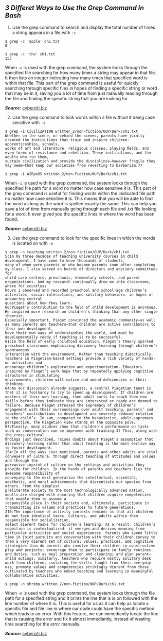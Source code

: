 ***3 Differet Ways to Use the Grep Command in Bash***
---
1. Use the grep command to search and display the total number of times a string appears in a file with `-c`

```
$ grep -c 'apple' ch1.txt
0
```
```
$ grep -c 'the' ch1.txt
153
```
When `-c` is used with the grep command, the system looks through the specified file searching for how many times a string may appear in that file. 
It then lists an integer indicating how many times that specified word is within that file. This part of the grep command is useful for quickly searching through specific files
in hopes of finding a specific string or word that may be in it, saving you a lot of time from just manually reading through the file and finding the specific string that 
you are looking for. 

***Source:*** [cyberciti.biz](https://www.cyberciti.biz/faq/howto-use-grep-command-in-linux-unix/)

2. Use the grep command to look words within a file without it being case sensitive with `-i`

```
$ grep -i CiviliZATION written_2/non-fiction/OUP/Berk/ch1.txt
Whether on the scene, or behind the scenes, parents have jointly created the institutions that train and inspire children: apprenticeships, schools, 
works of art and literature, religious classes, playing ﬁelds, and even forms of resistance and rebellion. These institutions, and the adults who run them, 
sustain civilization and provide the disciplines—however fragile they may seem—that keep our societies from reverting to barbarism.77
```
```
$ grep -i AIRpoDS written_2/non-fiction/OUP/Berk/ch1.txt

```

When `-i` is used with the grep command, the system looks through the specified file path for a word no matter how case sensitive it is. This part of the grep command is useful
for finding words within the inidicated file path no matter how case sensitive it is. This means that you will be able to find the word as long as the word is spelled exactly
the same. This can help you save a lot of time from manually going through each file and .txt file looking for a word. It even gived you the specific lines in where the word 
has been found. 

***Source:*** [cyberciti.biz](https://www.cyberciti.biz/faq/howto-use-grep-command-in-linux-unix/)

3. Use the grep command to look for the specific lines in which the words is located on with `-n`

```
$ grep -n teaching written_2/non-fiction/OUP/Berk/ch1.txt
5:In my three decades of teaching university courses in child development, I have come to know thousands of students, 
many of whom were parents or who became parents soon after completing my class. I also served on boards of directors and advisory committees for 
child-care centers, preschools, elementary schools, and parent organizations. And my research continually drew me into classrooms, where for countless 
hours I observed and recorded preschool and school-age children’s activities, social interactions, and solitary behaviors, in hopes of answering central 
questions about how they learn.
60:Piaget’s contribution to the ﬁeld of child development is enormous. He inspired more research on children’s thinking than any other single theorist. 
Especially important, Piaget convinced the academic community—as well as many parents and teachers—that children are active contributors to their own development,
have their own ways of understanding the world, and must be developmentally ready if teaching is to be successful.
61:In the ﬁeld of early childhood education, Piaget’s theory sparked preschool classrooms emphasizing discovery learning through children’s spontaneous 
interaction with the environment. Rather than teaching didactically, teachers in Piagetian-based settings provide a rich variety of hands-on activities and 
encourage children’s exploration and experimentation. Educators inspired by Piaget’s work hope that by repeatedly applying cognitive structures in stimulating
environments, children will notice and amend deﬁciencies in their thinking.
64:As our discussion already suggests, a central Piagetian tenet is that it is foolhardy to try to speed up development. If children are masters of their own learning, then adult eorts to teach them new skills before they indicate they are interested or ready are doomed to failure. Because Piaget stressed the supremacy of children’s engagement with their surroundings over adult teaching, parents’ and teachers’ contributions to development are severely reduced relative to the child’s. In sum, compared to the behaviorist, adult-supremacy perspective, the Piagetian view stands at the opposite pole.
67:Finally, many studies show that children’s performance on tasks such as conservation can be improved with training.37 This, along with the cross-cultural 
ﬁndings just described, raises doubts about Piaget’s assumption that discovery learning rather than adult teaching is the most eective way to foster development.
154:In all the ways just mentioned, parents and other adults are vital conveyers of culture, through direct teaching of attitudes and values and through the 
pervasive imprint of culture on the settings and activities they provide for children. In the hands of parents and teachers lies the awesome responsibility of 
conveying to the next generation the intellectual, scientiﬁc, aesthetic, and moral achievements that dierentiate our species from others. From the simplest 
preliterate society to the most technologically advanced nation, adults are charged with ensuring that children acquire competencies that enable them to assume a 
responsible place in their society and, ultimately, participate in transmitting its values and practices to future generations.
216:The importance of activity contexts reminds us that all children do not face identical tasks. Cultures, and adults within them responsible for socialization,
select dierent tasks for children’s learning. As a result, children’s cognition is contextualized; it emerges and derives meaning from particular activities and social experiences. Parents who spend little time in joint pursuits and conversation with their children convey to them a very dierent set of cultural values, practices, and cognitive strategies than do parents who involve their children in constructive play and projects; encourage them to participate in family routines and duties, such as meal preparation and cleaning; and plan parent–child outings. Similarly, teachers who require mostly solitary desk work from children, isolating the skills taught from their everyday use, promote values and competencies strikingly dierent from those cultivated by teachers who embed teaching and learning in meaningful collaborative activities.
```
```
$ grep -n shrimp written_2/non-fiction/OUP/Berk/ch1.txt

```

When `-n` is used with the grep command, the system looks through the file path for a specified string and it prints the line that is is on followed with
the line number of where it is. This is useful for us as it can help us locate a specific file and file line in where our code could have the specific method which leads to an error.
With this feature, we can immediantly locate the line that is causing the error and fix it almost immediantly, instead of wasting time searching for the error manually.

***Source:*** [cyberciti.biz](https://www.cyberciti.biz/faq/howto-use-grep-command-in-linux-unix/)
